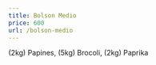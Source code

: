 ```yaml
---
title: Bolson Medio
price: 600
url: /bolson-medio
---
```

(2kg) Papines, (5kg) Brocoli, (2kg) Paprika